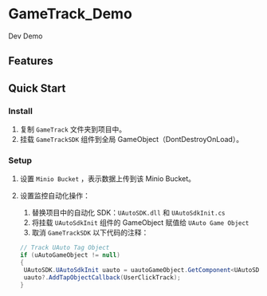 # GameTrack_Demo

Dev Demo

## Features





## Quick Start

### Install

1. 复制 `GameTrack` 文件夹到项目中。
2. 挂载 `GameTrackSDK` 组件到全局 GameObject（DontDestroyOnLoad）。

### Setup

1. 设置 `Minio Bucket` ，表示数据上传到该 Minio Bucket。

2. 设置监控自动化操作：

   1. 替换项目中的自动化 SDK：`UAutoSDK.dll` 和 `UAutoSdkInit.cs`
   2. 将挂载 `UAutoSdkInit` 组件的 GameObject 赋值给 `UAuto Game Object`
   3. 取消 `GameTrackSDK` 以下代码的注释：

   ```C#
   // Track UAuto Tag Object
   if (uAutoGameObject != null)
   {
   	UAutoSDK.UAutoSdkInit uauto = uautoGameObject.GetComponent<UAutoSDK.UAutoSdkInit>();
   	uauto?.AddTapObjectCallback(UserClickTrack);
   }
   ```



